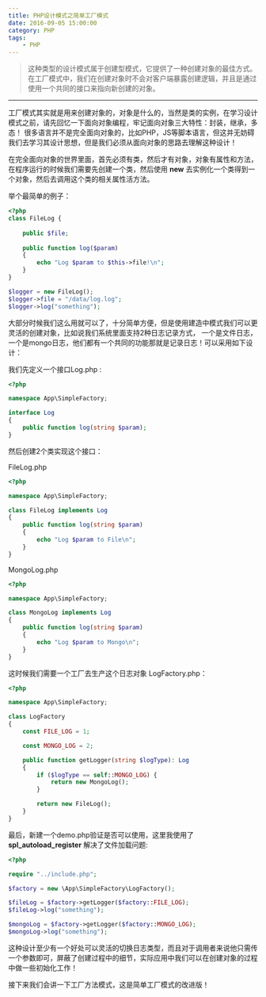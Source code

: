 ```yaml
---
title: PHP设计模式之简单工厂模式
date: 2016-09-05 15:00:00
category: PHP
tags: 
    - PHP
---
```


> 这种类型的设计模式属于创建型模式，它提供了一种创建对象的最佳方式。在工厂模式中，我们在创建对象时不会对客户端暴露创建逻辑，并且是通过使用一个共同的接口来指向新创建的对象。

---

工厂模式其实就是用来创建对象的，对象是什么的，当然是类的实例，在学习设计模式之前，请先回忆一下面向对象编程，牢记面向对象三大特性：封装，继承，多态！
很多语言并不是完全面向对象的，比如PHP，JS等脚本语言，但这并无妨碍我们去学习其设计思想，但是我们必须从面向对象的思路去理解这种设计！

在完全面向对象的世界里面，首先必须有类，然后才有对象，对象有属性和方法，在程序运行的时候我们需要先创建一个类，然后使用 **new** 去实例化一个类得到一个对象，然后去调用这个类的相关属性活方法。

<!--more-->

举个最简单的例子：
```php
<?php
class FileLog {
    
    public $file;
    
    public function log($param)
    {
        echo "Log $param to $this->file!\n";
    }
}

$logger = new FileLog();
$logger->file = "/data/log.log";
$logger->log("something");
```
大部分时候我们这么用就可以了，十分简单方便，但是使用建造中模式我们可以更灵活的创建对象，比如说我们系统里面支持2种日志记录方式，
一个是文件日志，一个是mongo日志，他们都有一个共同的功能那就是记录日志！可以采用如下设计：

我们先定义一个接口Log.php :
```php
<?php

namespace App\SimpleFactory;

interface Log
{
    public function log(string $param);
}

```
然后创建2个类实现这个接口：

FileLog.php
```php
<?php

namespace App\SimpleFactory;

class FileLog implements Log
{
    public function log(string $param)
    {
        echo "Log $param to File\n";
    }
}
```

MongoLog.php
```php
<?php

namespace App\SimpleFactory;

class MongoLog implements Log
{
    public function log(string $param)
    {
        echo "Log $param to Mongo\n";
    }
}
```
这时候我们需要一个工厂去生产这个日志对象 LogFactory.php：
```php
<?php

namespace App\SimpleFactory;

class LogFactory
{
    const FILE_LOG = 1;

    const MONGO_LOG = 2;

    public function getLogger(string $logType): Log
    {
        if ($logType == self::MONGO_LOG) {
            return new MongoLog();
        }

        return new FileLog();
    }
}
```
最后，新建一个demo.php验证是否可以使用，这里我使用了 **spl_autoload_register** 解决了文件加载问题:
```php
<?php

require "../include.php";

$factory = new \App\SimpleFactory\LogFactory();

$fileLog = $factory->getLogger($factory::FILE_LOG);
$fileLog->log("something");

$mongoLog = $factory->getLogger($factory::MONGO_LOG);
$mongoLog->log("something");


```
这种设计至少有一个好处可以灵活的切换日志类型，而且对于调用者来说他只需传一个参数即可，屏蔽了创建过程中的细节，实际应用中我们可以在创建对象的过程中做一些初始化工作！

接下来我们会讲一下工厂方法模式，这是简单工厂模式的改进版！
